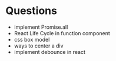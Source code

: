 # Questions

- implement Promise.all 
- React Life Cycle in function component
- css box model
- ways to center a div
- implement debounce in react